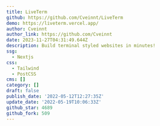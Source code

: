 ```yaml
---
title: LiveTerm
github: https://github.com/Cveinnt/LiveTerm
demo: https://liveterm.vercel.app/
author: Cveinnt
author_link: https://github.com/Cveinnt
date: 2023-11-27T04:31:49.644Z
description: Build terminal styled websites in minutes!
ssg:
  - Nextjs
css:
  - Tailwind
  - PostCSS
cms: []
category: []
draft: false
publish_date: '2022-05-12T12:27:35Z'
update_date: '2022-05-19T10:06:33Z'
github_star: 4689
github_fork: 509
---
```

